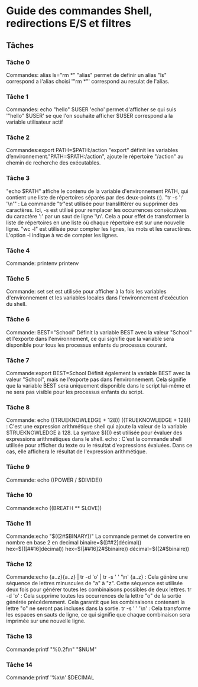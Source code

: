 # Guide des commandes Shell, redirections E/S et filtres

## Tâches

### Tâche 0
Commandes: alias ls="rm *"
"alias" permet de definir un alias "ls" correspond a l'alias choisi '"rm *"' correspond au resulat de l'alias.

### Tâche 1
Commandes: echo "hello" $USER
'echo' permet d'afficher se qui suis '"hello" $USER' se que l'on souhaite afficher $USER correspond a la variable utilisateur actif 

### Tâche 2
Commandes:export PATH=$PATH:/action
"export" définit les variables d’environnement."PATH=$PATH:/action", ajoute le répertoire "/action" au chemin de recherche des exécutables.
### Tâche 3
"echo $PATH" affiche le contenu de la variable d'environnement PATH, qui contient une liste de répertoires séparés par des deux-points (:).
"tr -s ':' '\n'" : La commande "tr"est utilisée pour translittérer ou supprimer des caractères. Ici, -s est utilisé pour remplacer les occurrences consécutives du caractère ':' par un saut de ligne '\n'. Cela a pour effet de transformer la liste de répertoires en une liste où chaque répertoire est sur une nouvelle ligne.
"wc -l" est utilisée pour compter les lignes, les mots et les caractères. L'option -l indique à wc de compter les lignes.
### Tâche 4
Commande: printenv
printenv
### Tâche 5
Commande: set
set est utilisée pour afficher à la fois les variables d'environnement et les variables locales dans l'environnement d'exécution du shell.
### Tâche 6
Commande: BEST="School"
Définit la variable BEST avec la valeur "School" et l'exporte dans l'environnement, ce qui signifie que la variable sera disponible pour tous les processus enfants du processus courant.
### Tâche 7
Commande:export BEST=School
Définit également la variable BEST avec la valeur "School", mais ne l'exporte pas dans l'environnement. Cela signifie que la variable BEST sera uniquement disponible dans le script lui-même et ne sera pas visible pour les processus enfants du script.
### Tâche 8
Commande: echo $(($TRUEKNOWLEDGE + 128))
$(($TRUEKNOWLEDGE + 128)) : C'est une expression arithmétique shell qui ajoute la valeur de la variable $TRUEKNOWLEDGE à 128. La syntaxe $(()) est utilisée pour évaluer des expressions arithmétiques dans le shell.
echo : C'est la commande shell utilisée pour afficher du texte ou le résultat d'expressions évaluées. Dans ce cas, elle affichera le résultat de l'expression arithmétique.
### Tâche 9
Commande: echo $(($POWER / $DIVIDE))
### Tâche 10
Commande:echo $(($BREATH ** $LOVE))
### Tâche 11
Commande:echo "$((2#$BINARY))"
La commande permet de convertire en nombre en base 2 en decimal
	binaire=$([##2]décimal))
	hex=$(([##16]décimal))
	hex=$([##16]2#$binaire))
	décimal=$((2#$binaire))
### Tâche 12
Commande:echo {a..z}{a..z} | tr -d 'o' | tr -s ' ' '\n'
{a..z} : Cela génère une séquence de lettres minuscules de "a" à "z". Cette séquence est utilisée deux fois pour générer toutes les combinaisons possibles de deux lettres.
tr -d 'o' : Cela supprime toutes les occurrences de la lettre "o" de la sortie générée précédemment. Cela garantit que les combinaisons contenant la lettre "o" ne seront pas incluses dans la sortie.
tr -s ' ' '\n' : Cela transforme les espaces en sauts de ligne, ce qui signifie que chaque combinaison sera imprimée sur une nouvelle ligne.
### Tâche 13
Commande:printf "%0.2f\n" "$NUM"
### Tâche 14
Commande:printf '%x\n' $DECIMAL